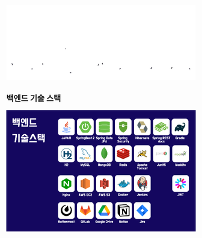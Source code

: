 <div align="center">
  <img src="./readme_assets/images/everyschoollogo.gif" alt="logo" height="200"> 
</div>

## 백엔드 기술 스택
![제목](etc/images/stacks.png)
